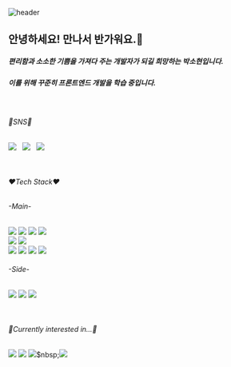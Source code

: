![header](https://capsule-render.vercel.app/api?type=waving&color=timeGradient&height=250&section=header&text=I'm%20Sohyun&animation=fadeIn&fontSize=80&fontAlignY=40)

## 안녕하세요! 만나서 반가워요.👋
##### 편리함과 소소한 기쁨을 가져다 주는 개발자가 되길 희망하는 박소현입니다.
##### 이를 위해 꾸준히 프론트엔드 개발을 학습 중입니다. 

<br>

###### 💙SNS💙
 <a href="https://doridori-samsam.tistory.com/" target="_blank"><img src="https://img.shields.io/badge/-DevBlog-%23000000?style=flat-square&logo=tistory"/></a>&nbsp;&nbsp;&nbsp;<a href="https://doridori-samsam.tistory.com/" target="_blank"><img src="https://img.shields.io/badge/-facebook-blue?style=flat-square&logo=facebook&logoColor=white"/></a>&nbsp;&nbsp;&nbsp;<a href="https://www.instagram.com/sohyunii_sohoney/" target="_blank"><img src="https://img.shields.io/badge/-Instagram-%23E4405F?style=flat-square&logo=instagram&logoColor=white"/></a>

<br>

###### ❤Tech Stack❤
###### -Main-
<img src="https://img.shields.io/badge/HTML-%23E34F26?style=for-the-badge&logo=html5&logoColor=white">&nbsp;<img src="https://img.shields.io/badge/CSS-%231572B6?style=for-the-badge&logo=css3&logoColor=white">&nbsp;<img src="https://img.shields.io/badge/JavaScript-%23F7DF1E?style=for-the-badge&logo=javascript&logoColor=white">&nbsp;<img src="https://img.shields.io/badge/React-%2361DAFB?style=for-the-badge&logo=react&logoColor=white">&nbsp;
<br>
<img src="https://img.shields.io/badge/Node.js-%23339933?style=for-the-badge&logo=node.js&logoColor=white">&nbsp;<img src="https://img.shields.io/badge/Vite-%23646CFF?style=for-the-badge&logo=vite&logoColor=white">
<br>
<img src="https://img.shields.io/badge/Sass-%23CC6699?style=for-the-badge&logo=sass&logoColor=white">&nbsp;<img src="https://img.shields.io/badge/Tailwind-%2306B6D4?style=for-the-badge&logo=tailwind css&logoColor=white">&nbsp;<img src="https://img.shields.io/badge/Bootstrap-%237952B3?style=for-the-badge&logo=bootstrap&logoColor=white">&nbsp;<img src="https://img.shields.io/badge/MUI-%23007FFF?style=for-the-badge&logo=mui&logoColor=white">&nbsp;
<br>
###### -Side-
<img src="https://img.shields.io/badge/Git-%23F05032?style=for-the-badge&logo=git&logoColor=white">&nbsp;<img src="https://img.shields.io/badge/Notion-%23000000?style=for-the-badge&logo=notion&logoColor=white">&nbsp;<img src="https://img.shields.io/badge/Slack-%234A154B?style=for-the-badge&logo=slack&logoColor=white">&nbsp;

<br>

###### 💜Currently interested in...💜
<img src="https://img.shields.io/badge/-TypeScript-%233178C6?style=flat-square&logo=typescript&logoColor=white"/>&nbsp;<img src="https://img.shields.io/badge/-Redux-%23764ABC?style=flat-square&logo=redux&logoColor=white"/>&nbsp;<img src="https://img.shields.io/badge/-React Query-%23FF4154?style=flat-square&logo=react query&logoColor=white"/>$nbsp;<img src="https://img.shields.io/badge/-Svelte-%23FF3E00?style=flat-square&logo=svelte&logoColor=white"/>
